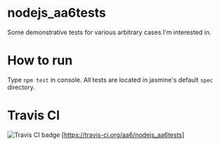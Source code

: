 # nodejs_aa6tests
Some demonstrative tests for various arbitrary cases I'm interested in.
# How to run
Type `npm test` in console. All tests are located in jasmine's default `spec` directory.
# Travis CI
![Travis CI badge](https://travis-ci.org/aa6/nodejs_aa6tests.svg?branch=master)
[https://travis-ci.org/aa6/nodejs_aa6tests]